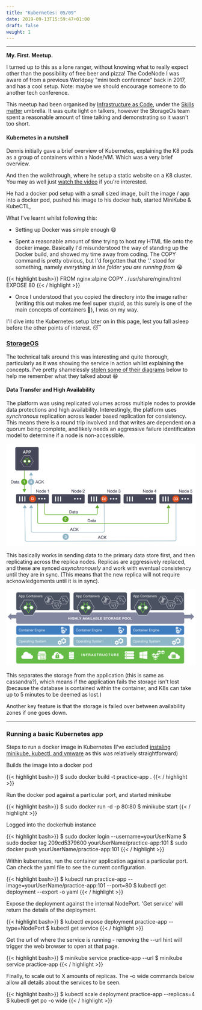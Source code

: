 ```yaml
---
title: "Kubernetes: 05/09"
date: 2019-09-13T15:59:47+01:00
draft: false
weight: 1
---
```


---

**My. First. Meetup.**

I turned up to this as a lone ranger, without knowing what to really expect other than the possibility of free beer and pizza! The CodeNode I was aware of from a previous Worldpay "mini tech conference" back in 2017, and has a cool setup. Note: maybe we should encourage someone to do another tech conference.

This meetup had been organised by [Infrastructure as Code](https://skillsmatter.com/groups/10787-london-infrastructure-as-code), under the [Skills matter](https://skillsmatter.com/) umbrella. It was quite light on talkers, however the StorageOs team spent a reasonable amount of time talking and demonstrating so it wasn't too short.

#### Kubernetes in a nutshell

Dennis initially gave a brief overview of Kubernetes, explaining the K8 pods as a group of containers within a Node/VM. Which was a very brief overview.

And then the walkthrough, where he setup a static website on a K8 cluster. You may as well just [watch the video](https://skillsmatter.com/skillscasts/14358-london-infrastructure-as-code-september#video) if you're interested.

He had a docker pod setup with a small sized image, built the image / app into a docker pod, pushed his image to his docker hub, started MiniKube & KubeCTL,

What I've learnt whilst following this:

* Setting up Docker was simple enough :smile:

* Spent a reasonable amount of time trying to host my HTML file onto the docker image. Basically I'd misunderstood the way of standing up the Docker build, and showed my time away from coding. The COPY command is pretty obvious, but I'd forgotten that the '.' stood for something, namely _everything in the folder you are running from_ :sob:

{{< highlight bash>}}
FROM nginx:alpine
COPY . /usr/share/nginx/html
EXPOSE 80
{{< / highlight >}}

* Once I understood that you copied the directory into the image rather (writing this out makes me feel super stupid, as this surely is one of the main concepts of containers :see_no_evil:), I was on my way.

I'll dive into the Kubernetes setup later on in this page, lest you fall asleep before the other points of interest. :sleeping:

### [StorageOS](https://skillsmatter.com/skillscasts/14359-running-stateful-applications-in-kubernetes)

The technical talk around this was interesting and quite thorough, particularly as it was showing the service in action whilst explaining the concepts. I've pretty shamelessly [stolen some of their diagrams](https://docs.storageos.com/docs/) below to help me remember what they talked about :laughing:

#### Data Transfer and High Availability

The platform was using replicated volumes across multiple nodes to provide data protections and high availability. Interestingly, the platform uses _synchronous_ replication across leader based replication for consistency. This means there is a round trip involved and that writes are dependent on a quorum being complete, and likely needs an aggressive failure identification model to determine if a node is non-accessible.

![high-avail](/images/meetup_pics/storageos/high-availability.png)

This basically works in sending data to the primary data store first, and then replicating across the replica nodes. Replicas are aggressively replaced, and these are synced _asynchronously_ and work with eventual consistency until they are in sync. (This means that the new replica will not require acknowledgements until it is in sync).

![architecture](/images/meetup_pics/storageos/storageos-cluster.png)


This separates the storage from the application (this is same as cassandra?), which means if the application fails the storage isn't lost (because the database is contained within the container, and K8s can take up to 5 minutes to be deemed as lost.)

Another key feature is that the storage is failed over between availability zones if one goes down.

---

### Running a basic Kubernetes app

Steps to run a docker image in Kubernetes (I've excluded [instaling minikube, kubectl, and vmware](https://kubernetes.io/docs/tasks/tools/install-minikube/) as this was relatively straightforward)

Builds the image into a docker pod

{{< highlight bash>}}
$ sudo docker build -t practice-app .
{{< / highlight >}}

Run the docker pod against a particular port, and started minikube

{{< highlight bash>}}
$ sudo docker run -d -p 80:80
$ minikube start
{{< / highlight >}}

Logged into the dockerhub instance

{{< highlight bash>}}
$ sudo docker login --username=yourUserName
$ sudo docker tag 209cd5379600 yourUserName/practice-app:101
$ sudo docker push yourUserName/practice-app:101
{{< / highlight >}}

Within kubernetes, run the container application against a particular port. Can check the yaml file to see the current configuration.

{{< highlight bash>}}
$ kubectl run practice-app --image=yourUserName/practice-app:101 --port=80
$ kubectl get deployment --export -o yaml
{{< / highlight >}}

Expose the deployment against the internal NodePort. 'Get service' will return the details of the deployment.

{{< highlight bash>}}
$ kubectl expose deployment practice-app --type=NodePort
$ kubectl get service
{{< / highlight >}}

Get the url of where the service is running - removing the --url hint will trigger the web browser to open at that page.

{{< highlight bash>}}
$ minikube service practice-app --url
$ minikube service practice-app
{{< / highlight >}}

Finally, to scale out to X amounts of replicas. The -o wide commands below allow all details about the services to be seen.

{{< highlight bash>}}
$ kubectl scale deployment practice-app --replicas=4
$ kubectl get po -o wide
{{< / highlight >}}
